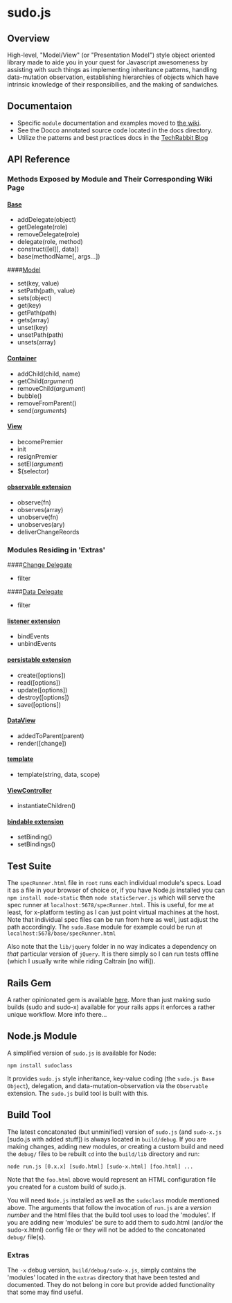 # sudo.js

## Overview

High-level, "Model/View" (or "Presentation Model") style object oriented library made to aide you in your quest for Javascript
awesomeness by assisting with such things as implementing inheritance patterns, handling data-mutation observation,
establishing hierarchies of objects which have intrinsic knowledge of their responsibilies, and the making of sandwiches.

## Documentaion

- Specific `module` documentation and examples moved to [the wiki](https://github.com/taskrabbit/sudojs/wiki).
- See the Docco annotated source code located in the docs directory.
- Utilize the patterns and best practices docs in the [TechRabbit Blog](http://tech.taskrabbit.com/)

## API Reference

### Methods Exposed by Module and Their Corresponding Wiki Page

#### [Base](https://github.com/taskrabbit/sudojs/wiki/base)

+ addDelegate(object)
+ getDelegate(role)
+ removeDelegate(role)
+ delegate(role, method)
+ construct([el][, data])
+ base(methodName[, args...])

####[Model](https://github.com/taskrabbit/sudojs/wiki/model)

+ set(key, value)
+ setPath(path, value)
+ sets(object)
+ get(key)
+ getPath(path)
+ gets(array)
+ unset(key)
+ unsetPath(path)
+ unsets(array)

#### [Container](https://github.com/taskrabbit/sudojs/wiki/container)

+ addChild(child, name)
+ getChild(_argument_)
+ removeChild(_argument_)
+ bubble()
+ removeFromParent()
+ send(_arguments_)

#### [View](https://github.com/taskrabbit/sudojs/wiki/view)

+ becomePremier
+ init
+ resignPremier
+ setEl(_argument_)
+ $(selector)


#### [observable extension](https://github.com/taskrabbit/sudojs/wiki/observable-extension)

+ observe(fn)
+ observes(array)
+ unobserve(fn)
+ unobserves(ary)
+ deliverChangeReords

### Modules Residing in 'Extras'

####[Change Delegate](https://github.com/taskrabbit/sudojs/wiki/change-delegate)

+ filter

####[Data Delegate](https://github.com/taskrabbit/sudojs/wiki/data-delegate)

+ filter

#### [listener extension](https://github.com/taskrabbit/sudojs/wiki/listener-extension)

+ bindEvents
+ unbindEvents

#### [persistable extension](https://github.com/taskrabbit/sudojs/wiki/persistable-extension)

+ create([options])
+ read([options])
+ update([options])
+ destroy([options])
+ save([options])

#### [DataView](https://github.com/taskrabbit/sudojs/wiki/dataview)

+ addedToParent(parent)
+ render([change])

#### [template](https://github.com/taskrabbit/sudojs/wiki/template)

+ template(string, data, scope)

#### [ViewController](https://github.com/taskrabbit/sudojs/wiki/viewcontroller)

+ instantiateChildren()

#### [bindable extension](https://github.com/taskrabbit/sudojs/wiki/bindable-extension)

+ setBinding()
+ setBindings()

## Test Suite

The `specRunner.html` file in `root` runs each individual module's specs. Load it as a file in your browser of
choice or, if you have Node.js installed you can `npm install node-static` then `node staticServer.js` which will
serve the spec runner at `localhost:5678/specRunner.html`. This is useful, for me at least, for x-platform
testing as I can just point virtual machines at the host. Note that individual spec files can be run from here as well, just
adjust the path accordingly. The `sudo.Base` module for example could be run at `localhost:5678/base/specRunner.html`

Also note that the `lib/jquery` folder in no way indicates a dependency on _that_ particular version of `jQuery`. It
is there simply so I can run tests offline (which I usually write while riding Caltrain [no wifi]).

## Rails Gem

A rather opinionated gem is available [here](https://github.com/robrobbins/sudojs-rails). More than just making sudo builds
(sudo and sudo-x) available for your rails apps it enforces a rather unique workflow. More info there...

## Node.js Module

A simplified version of `sudo.js` is available for Node:
    
    npm install sudoclass

It provides `sudo.js` style inheritance, key-value coding (the `sudo.js Base Object`), delegation, and data-mutation-observation via
the `Observable` extension. The `sudo.js` build tool is built with this.

## Build Tool

The latest concatonated (but unminified) version of `sudo.js` (and `sudo-x.js` [sudo.js with added stuff]) is always
located in `build/debug`. If you are making changes, adding new modules, or creating a custom build and need the `debug/`
files to be rebuilt `cd` into the `build/lib` directory and run:

    node run.js [0.x.x] [sudo.html] [sudo-x.html] [foo.html] ...

Note that the `foo.html` above would represent an HTML configuration file you created for a custom build of sudo.js.

You will need `Node.js` installed as well as the `sudoclass` module mentioned above. The arguments that follow the invocation of
`run.js` are a _version number_ and the html files that the build tool uses to load the 'modules'. If you are adding new 'modules'
be sure to add them to sudo.html (and/or the sudo-x.html) config file or they will not be added to the concatonated `debug/` file(s).

### Extras

The `-x` debug version, `build/debug/sudo-x.js`, simply contains the 'modules' located in the `extras` directory that have been
tested and documented. They do not belong in core but provide added functionality that some may find useful.
